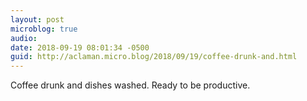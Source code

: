 ```yaml
---
layout: post
microblog: true
audio: 
date: 2018-09-19 08:01:34 -0500
guid: http://aclaman.micro.blog/2018/09/19/coffee-drunk-and.html
---
```

Coffee drunk and dishes washed. Ready to be productive.
